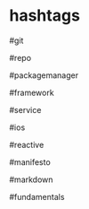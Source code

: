 # hashtags

#git

#repo

#packagemanager

#framework

#service

#ios

#reactive

#manifesto

#markdown

#fundamentals
